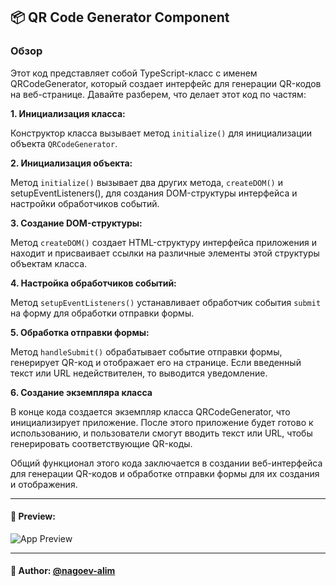 ## 📦 QR Code Generator Component

### Обзор
Этот код представляет собой TypeScript-класс с именем QRCodeGenerator, который создает интерфейс для генерации QR-кодов на веб-странице. Давайте разберем, что делает этот код по частям:

**1. Инициализация класса:**

Конструктор класса вызывает метод `initialize()` для инициализации объекта `QRCodeGenerator`.

**2. Инициализация объекта:**

Метод `initialize()` вызывает два других метода, `createDOM()` и setupEventListeners(), для создания DOM-структуры интерфейса и настройки обработчиков событий.

**3. Создание DOM-структуры:**

Метод `createDOM()` создает HTML-структуру интерфейса приложения и находит и присваивает ссылки на различные элементы этой структуры объектам класса.

**4. Настройка обработчиков событий:**

Метод `setupEventListeners()` устанавливает обработчик события `submit` на форму для обработки отправки формы.

**5. Обработка отправки формы:**

Метод `handleSubmit()` обрабатывает событие отправки формы, генерирует QR-код и отображает его на странице. Если введенный текст или URL недействителен, то выводится уведомление.

**6. Создание экземпляра класса**

В конце кода создается экземпляр класса QRCodeGenerator, что инициализирует приложение. После этого приложение будет готово к использованию, и пользователи смогут вводить текст или URL, чтобы генерировать соответствующие QR-коды.

Общий функционал этого кода заключается в создании веб-интерфейса для генерации QR-кодов и обработке отправки формы для их создания и отображения.

---
#### 🌄 Preview:
![App Preview](https://lh3.googleusercontent.com/drive-viewer/AITFw-wyx_jnnN0xOzcAMyg0LjnNtiMHNJ_iuYC2enE8ApudxlkeFhEhJsGd3GyZHcypqZZMZnse-Cso1eYCCuhfsh6av4KilA=s1600)


-----
#### 🙌 Author: [@nagoev-alim](https://github.com/nagoev-alim)

